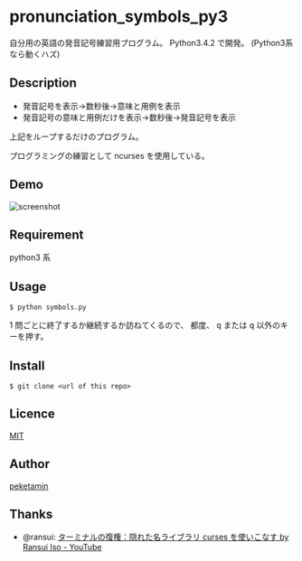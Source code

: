 pronunciation_symbols_py3
=========================

自分用の英語の発音記号練習用プログラム。
Python3.4.2 で開発。
(Python3系なら動くハズ)

## Description
- 発音記号を表示→数秒後→意味と用例を表示
- 発音記号の意味と用例だけを表示→数秒後→発音記号を表示

上記をループするだけのプログラム。

プログラミングの練習として ncurses を使用している。

## Demo
![screenshot](https://github.com/peketamin/pronunciation_symbols_py3/blob/master/demo.gif)

<!--
## VS. 
-->

## Requirement

python3 系

## Usage

```console
$ python symbols.py
```

1 問ごとに終了するか継続するか訪ねてくるので、
都度、 <kbd>q</kbd> または <kbd>q</kbd> 以外のキーを押す。

## Install

```console
$ git clone <url of this repo>
```

<!--
## Contribution
-->

## Licence

[MIT](https://github.com/peketamin/pronunciation_symbols_py3/blob/master/LICENSE)

## Author
[peketamin](https://twitter.com/peketamin)

## Thanks
- @ransui: [ターミナルの復権：隠れた名ライブラリ curses を使いこなす by Ransui Iso - YouTube](https://www.youtube.com/watch?v=i5YpQPt5abI)

